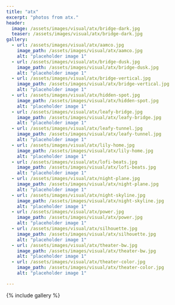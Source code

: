 ```yaml
---
title: "atx"
excerpt: "photos from atx."
header:
  image: /assets/images/visual/atx/bridge-dark.jpg
  teaser: /assets/images/visual/atx/bridge-dark.jpg
gallery:
  - url: /assets/images/visual/atx/aamco.jpg
    image_path: /assets/images/visual/atx/aamco.jpg
    alt: "placeholder image 1"
  - url: /assets/images/visual/atx/bridge-dusk.jpg
    image_path: /assets/images/visual/atx/bridge-dusk.jpg
    alt: "placeholder image 1"
  - url: /assets/images/visual/atx/bridge-vertical.jpg
    image_path: /assets/images/visual/atx/bridge-vertical.jpg
    alt: "placeholder image 1"
  - url: /assets/images/visual/atx/hidden-spot.jpg
    image_path: /assets/images/visual/atx/hidden-spot.jpg
    alt: "placeholder image 1"
  - url: /assets/images/visual/atx/leafy-bridge.jpg
    image_path: /assets/images/visual/atx/leafy-bridge.jpg
    alt: "placeholder image 1"
  - url: /assets/images/visual/atx/leafy-tunnel.jpg
    image_path: /assets/images/visual/atx/leafy-tunnel.jpg
    alt: "placeholder image 1"
  - url: /assets/images/visual/atx/lily-home.jpg
    image_path: /assets/images/visual/atx/lily-home.jpg
    alt: "placeholder image 1"
  - url: /assets/images/visual/atx/lofi-beats.jpg
    image_path: /assets/images/visual/atx/lofi-beats.jpg
    alt: "placeholder image 1"
  - url: /assets/images/visual/atx/night-plane.jpg
    image_path: /assets/images/visual/atx/night-plane.jpg
    alt: "placeholder image 1"
  - url: /assets/images/visual/atx/night-skyline.jpg
    image_path: /assets/images/visual/atx/night-skyline.jpg
    alt: "placeholder image 1"
  - url: /assets/images/visual/atx/power.jpg
    image_path: /assets/images/visual/atx/power.jpg
    alt: "placeholder image 1"
  - url: /assets/images/visual/atx/silhouette.jpg
    image_path: /assets/images/visual/atx/silhouette.jpg
    alt: "placeholder image 1"
  - url: /assets/images/visual/atx/theater-bw.jpg
    image_path: /assets/images/visual/atx/theater-bw.jpg
    alt: "placeholder image 1"
  - url: /assets/images/visual/atx/theater-color.jpg
    image_path: /assets/images/visual/atx/theater-color.jpg
    alt: "placeholder image 1"

---
```


{% include gallery  %}